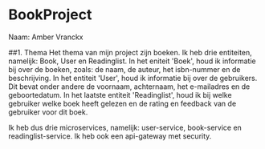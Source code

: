# BookProject
Naam: Amber Vranckx

##1. Thema
Het thema van mijn project zijn boeken. Ik heb drie entiteiten, namelijk: Book, User en Readinglist. In het eniteit 'Boek', houd ik informatie bij over de boeken, zoals: de naam, de auteur, het isbn-nummer en de beschrijving. In het entiteit 'User', houd ik informatie bij over de gebruikers. Dit bevat onder andere de voornaam, achternaam, het e-mailadres en de geboortedatum. In het laatste entiteit 'Readinglist', houd ik bij welke gebruiker welke boek heeft gelezen en de rating en feedback van de gebruiker voor dit boek.

Ik heb dus drie microservices, namelijk: user-service, book-service en readinglist-service. Ik heb ook een api-gateway met security.
